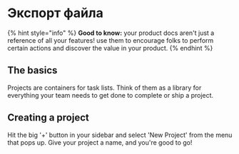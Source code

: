 # Экспорт файла

{% hint style="info" %}
**Good to know:** your product docs aren't just a reference of all your features! use them to encourage folks to perform certain actions and discover the value in your product.
{% endhint %}

## The basics

Projects are containers for task lists. Think of them as a library for everything your team needs to get done to complete or ship a project.

## Creating a project

Hit the big '+' button in your sidebar and select 'New Project' from the menu that pops up. Give your project a name, and you're good to go!
